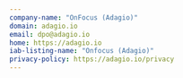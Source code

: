 ```yaml
---
company-name: "OnFocus (Adagio)"
domain: adagio.io
email: dpo@adagio.io
home: https://adagio.io
iab-listing-name: "Onfocus (Adagio)"
privacy-policy: https://adagio.io/privacy
---
```




